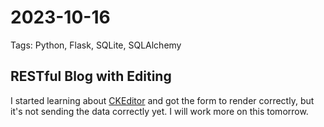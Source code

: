 # 2023-10-16

Tags: Python, Flask, SQLite, SQLAlchemy

## RESTful Blog with Editing

I started learning about [CKEditor](https://flask-ckeditor.readthedocs.io/en/latest/basic.html) and got the form to render correctly, but it's not sending the data correctly yet. I will work more on this tomorrow.